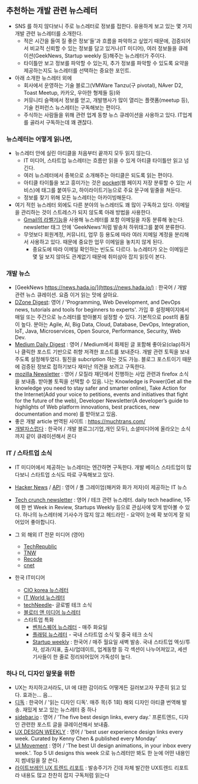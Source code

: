## 추천하는 개발 관련 뉴스레터
- SNS 를 하지 않다보니 주로 뉴스레터로 정보를 접한다. 유용하게 보고 있는 몇 가지 개발 관련 뉴스레터를 소개한다.
  - 적은 시간을 들여 질 좋은 정보'들'과 흐름을 파악하고 싶었기 때문에, 검증되어서 비교적 신뢰할 수 있는 정보를 담고 있거나(IT 미디어), 여러 정보들을 큐레이션(GeekNews, Startup weekly 등)해주는 뉴스레터가 주이다. 
  - 타이틀만 보고 정보를 파악할 수 있는지, 추가 정보를 파악할 수 있도록 요약을 제공하는지도 뉴스레터를 선택하는 중요한 포인트. 
- 아래 소개한 뉴스레터 외에 
  - 회사에서 운영하는 기술 블로그(VMWare Tanzu(구 pivotal), NAver D2, Toast Meetup, 카카오, 우아한 형제들 등)와 
  - 커뮤니티 슬랙에서 정보를 얻고, 개발행사가 많이 열리는 플랫폼(meetup 등), 기술 컨퍼런스 뉴스레터는 구독해보는 편이다.  
  - 주식하는 사람들을 위해 관련 업계 동향 뉴스 큐레이션을 사용하고 있다. IT업계를 골라서 구독하는데 꽤 괜찮다. 

### 뉴스레터는 어떻게 읽나면,
- 뉴스레터 안에 실린 아티클을 처음부터 끝까지 모두 읽지 않는다. 
  - IT 미디어, 스타트업 뉴스레터는 흐름만 읽을 수 있게 아티클 타이틀만 읽고 넘긴다.
  - 여러 뉴스레터에서 중복으로 소개해주는 아티클은 되도록 읽는 편이다. 
  - 아티클 타이틀을 보고 흥미가는 것은 [pocket](https://getpocket.com/)(웹 페이지 저장 분류할 수 있는 서비스)에 태그를 붙여두고, 하이라이트기능으로 주요 문구에 밑줄을 쳐둔다. 
  - 정보를 찾기 위해 모든 뉴스레터는 아카이빙해둔다. 
- 여기 적힌 뉴스레터 외에도 다른 분야의 뉴스레터도 꽤 많이 구독하고 있다. 이메일을 관리하는 것이 스트레스가 되지 않도록 아래 방법을 사용한다. 
  - [Gmail의 라벨기능](http://www.itworld.co.kr/print/82119)을 사용해 뉴스레터를 포함 이메일을 자동 분류해 놓는다. newsletter 태그 안에 'GeekNews'처럼 발송처 하위태그를 붙여 분류한다. 
  - 무엇보다 회원계정, 커뮤니티, 업무 등 용도에 따라 여러 지메일 계정을 분리해서 사용하고 있다. 때문에 중요한 업무 이메일을 놓치지 않게 된다.
    - 중요도에 따라 이메일 확인하는 빈도도 다르다. 뉴스레터가 오는 이메일은 몇 일 보지 않아도 관계없기 때문에 취미삼아 잡지 읽듯이 본다. 

### 개발 뉴스
- [GeekNews https://news.hada.io/](https://news.hada.io/) : 한국어 / 개발 관련 뉴스 큐레이션. 요즘 이거 읽는 맛에 살아요.
- [DZone Digest](https://dzone.com/): 영어 / 'Programming, Web Development, and DevOps news, tutorials and tools for beginners to experts'. 가입 후 설정페이지에서 매일 또는 주간으로 뉴스레터를 받아볼지 설정할 수 있다. 기본적으로 post의 품질이 높다. 분아는 Agile, AI, Big Data, Cloud, Database, DevOps, Integration, IoT, Java, Microservices, Open Source, Performance, Security, Web Dev.
- [Medium Daily Digest](https://medium.com/) : 영어 / Medium에서 화제된 글 포함해 좋아요(clap)하거나 클릭한 포스트 기반으로 취향 저격한 포스트를 보내준다. 개발 관련 토픽을 보내주도록 설정해두었다. 필진을 subcription 하는 것도 가능. 블로그 포스트이기 때문에 검증된 정보로 접하기보다 재미난 의견을 보려고 구독한다. 
- [mozilla Newsletter](https://www.mozilla.org/en-US/newsletter/) : 영어 / 모질라 재단에서 진행하는 사업 관련과 firefox 소식을 보내줌. 받아볼 토픽을 선택할 수 있음. 나는 Knowledge is Power(Get all the knowledge you need to stay safer and smarter online), Take Action for the Internet(Add your voice to petitions, events and initiatives that fight for the future of the web), Developer Newsletter(A developer’s guide to highlights of Web platform innovations, best practices, new documentation and more) 를 받아보고 있음.
- 좋은 개발 article 번역된 사이트 : https://muchtrans.com/
- [개발자스럽다](https://blog.gaerae.com/) : 한국어 / 개발 블로그(기업,개인 모두), 소셜미디어에 올라오는 소식까지 같이 큐레이션해서 온다 

### IT / 스타트업 소식
- IT 미디어에서 제공하는 뉴스레터는 엔간하면 구독한다. 개발 베이스 스타트업이 많다보니 스타트업 소식도 따로 구독해보고 있다.

- [Hacker News](https://news.ycombinator.com/) / [API](https://github.com/HackerNews/API) : 영어 / 폴 그레이엄(해커와 화가 저자)이 제공하는 IT 뉴스
- [Tech crunch newsletter](https://techcrunch.com/newsletters) : 영어 / 테크 관련 뉴스레터. daily tech headline, 1주에 한 번 Week in Review, Startups Weekly 등으로 관심사에 맞게 받아볼 수 있다. 하나의 뉴스레터에 기사수가 많지 않고 헤드라인 - 요약이 눈에 확 보이게 잘 되어있어 좋아합니다.
- 그 외 해외 IT 전문 미디어 (영어)
  - [TechRepublic](https://www.techrepublic.com/newsletters/)
  - [TNW](https://thenextweb.com/)
  - [Recode](https://www.vox.com/recode) 
  - [cnet](https://www.cnet.com/signup/)
- 한국 IT미디어 
  - [CIO korea 뉴스레터](http://www.ciokorea.com/) 
  - [IT World 뉴스레터](http://www.itworld.co.kr/main/) 
  - [techNeedle](https://techneedle.com/newsletter)- 글로벌 테크 소식 
  - [블로터 앤 미디어 뉴스레터](http://www.bloter.net/)
  - 스타트업 특화
    - [벤처스퀘어 뉴스레터](https://www.venturesquare.net/newsletter-signup) - 매주 화요일 
    - [플래텀 뉴스레터](https://page.stibee.com/subscriptions/10984) - 국내 스타트업 소식 및 중국 테크 소식
    - [Startup weekly](http://glance.media/subscription/subscribe) : 한국어 / 매주 월요일 새벽 발송. 국내 스타트업 엑싯/투자, 성과/지표, 출시/업데이트, 업계동향 등 각 섹션이 나누어져있고, 세션 기사들이 한 줄로 정리되어있어 가독성이 높다. 

### 하나 더, 디자인 알못을 위한 
- UX는 차지하고서라도, UI 에 대한 감이라도 어떻게든 길러보고자 꾸준히 읽고 있다. 효과는... 음...
- [디독](http://bit.ly/2FNQNpv) : 한국어 / '읽는 디자인 디독'.  매주 목(주 1회) 해외 디자인 아티클 번역해 발송. 재밌게 보고 있는 뉴스레터 중 하나
- [sidebar.io](http://sidebar.io/) : 영어 / 'The five best design links, every day.' 프론트엔드, 디자인 관련한 포스트 글을 큐레이션해서 보내줌. 
- [UX DESIGN WEEKLY](https://uxdesignweekly.com/) : 영어 / 'best user experience design links every week. Curated by Kenny Chen & published every Monday'
- [UI Movement](https://letterfuel.com/ui-movement/) : 영어 / 'The best UI design animations, in your inbox every week.'. Top 5 UI designs this week 으로 뉴스레터만 봐도 한 눈에 어떤 내용인지 썸네일을 잘 쓴다.
- [라이트브레인 UX 트렌드 리포트](http://www.rightbrain.co.kr/CMS/ux-discovery-subscribe/) : 발송주기가 긴데 자체 발간한 UX트렌드 리포트라 내용도 많고 찬찬히 잡지 구독처럼 읽는다
